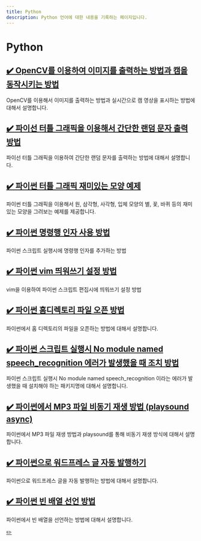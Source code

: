 ```yaml
---
title: Python
description: Python 언어에 대한 내용을 기록하는 페이지입니다.
---
```



Python
===






[✔️ OpenCV를 이용하여 이미지를 출력하는 방법과 캠을 동작시키는 방법](001.html 'OpenCV를 이용해서 이미지를 출력하는 방법과 실시간으로 캠 영상을 표시하는 방법에 대해서 설명합니다.  ')
---


OpenCV를 이용해서 이미지를 출력하는 방법과 실시간으로 캠 영상을 표시하는 방법에 대해서 설명합니다.  


[✔️ 파이선 터틀 그래픽을 이용해서 간단한 랜덤 문자 출력 방법](002.html '파이선 터틀 그래픽을 이용하여 간단한 랜덤 문자를 출력하는 방법에 대해서 설명합니다.')
---


파이선 터틀 그래픽을 이용하여 간단한 랜덤 문자를 출력하는 방법에 대해서 설명합니다.


[✔️ 파이썬 터틀 그래픽 재미있는 모양 예제](003-python-turtle-graphic-example.html '파이썬 터틀 그래픽을 이용해서 원, 삼각형, 사각형, 입체 모양의 별, 꽃, 바퀴 등의 재미있는 모양을 그려보는 예제를 제공합니다.')
---


파이썬 터틀 그래픽을 이용해서 원, 삼각형, 사각형, 입체 모양의 별, 꽃, 바퀴 등의 재미있는 모양을 그려보는 예제를 제공합니다.


[✔️ 파이썬 명령행 인자 사용 방법](003-python-명령행인자.html '파이썬 스크립트 실행시에 명령행 인자를 추가하는 방법')
---


파이썬 스크립트 실행시에 명령행 인자를 추가하는 방법


[✔️ 파이썬 vim 띄워쓰기 설정 방법](004-python-vim-setting.html 'vim을 이용하여 파이썬 스크립트 편집시에 띄워쓰기 설정 방법')
---


vim을 이용하여 파이썬 스크립트 편집시에 띄워쓰기 설정 방법


[✔️ 파이썬 홈디렉토리 파일 오픈 방법](005-python-cannot-read-home-directory.html '파이썬에서 홈 디렉토리의 파일을 오픈하는 방법에 대해서 설명합니다.')
---


파이썬에서 홈 디렉토리의 파일을 오픈하는 방법에 대해서 설명합니다.


[✔️ 파이썬 스크립트 실행시 No module named speech_recognition 에러가 발생했을 때 조치 방법](006-python-no-module-speech-recognition.html '파이썬 스크립트 실행시 No module named speech_recognition 이라는 에러가 발생했을 때 설치해야 하는 패키지명에 대해서 설명합니다. ')
---


파이썬 스크립트 실행시 No module named speech_recognition 이라는 에러가 발생했을 때 설치해야 하는 패키지명에 대해서 설명합니다. 


[✔️ 파이썬에서 MP3 파일 비동기 재생 방법 (playsound async)](007-python-playsound.html '파이썬에서 MP3 파일 재생 방법과 playsound를 통해 비동기 재생 방식에 대해서 설명합니다.')
---


파이썬에서 MP3 파일 재생 방법과 playsound를 통해 비동기 재생 방식에 대해서 설명합니다.


[✔️ 파이썬으로 워드프레스 글 자동 발행하기](008-python-wordpress-update.html '파이썬으로 워드프레스 글을 자동 발행하는 방법에 대해서 설명합니다.')
---


파이썬으로 워드프레스 글을 자동 발행하는 방법에 대해서 설명합니다.




[✔️  파이썬 빈 배열 선언 방법](009-python-how-to-declare-empty-array.html '파이썬에서 빈 배열을 선언하는 방법에 ')
---


파이썬에서 빈 배열을 선언하는 방법에 대해서 설명합니다.


[✏️ ](https://www.github.com/boyinblue/boyinblue.github.io/edit/main/004_python/index.md '수정하기')

